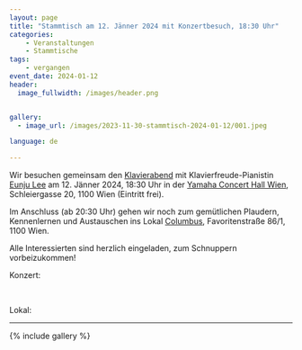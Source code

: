 ```yaml
---
layout: page
title: "Stammtisch am 12. Jänner 2024 mit Konzertbesuch, 18:30 Uhr"
categories:
    - Veranstaltungen
    - Stammtische
tags:
    - vergangen
event_date: 2024-01-12
header:
  image_fullwidth: /images/header.png


gallery:
  - image_url: /images/2023-11-30-stammtisch-2024-01-12/001.jpeg

language: de

---
```


Wir besuchen gemeinsam den 
<a href="/ext-eunju-lee-2024-01-12">Klavierabend</a> mit Klavierfreude-Pianistin <a href="/members/eunju_lee/">Eunju Lee</a>
am 12. Jänner 2024, 18:30 Uhr in der 
<a href="https://at.yamaha.com/de/about_yamaha/vienna_hall/index.html">Yamaha Concert Hall Wien</a>, Schleiergasse 20, 1100 Wien (Eintritt frei).

Im Anschluss (ab 20:30 Uhr) gehen wir noch zum gemütlichen Plaudern, Kennenlernen und Austauschen ins Lokal 
<a href="https://www.dascolumbus.at/">Columbus</a>, Favoritenstraße 86/1, 1100 Wien.

Alle Interessierten sind herzlich eingeladen, zum Schnuppern vorbeizukommen!

Konzert:
<div
    data-service="googlemaps"
    data-id="!1m18!1m12!1m3!1d2661.1436834169117!2d16.37567917658405!3d48.1653119712465!2m3!1f0!2f0!3f0!3m2!1i1024!2i768!4f13.1!3m3!1m2!1s0x476da9bef7faaaab%3A0xd05826faba730a90!2sYamaha%20Music%20Europe%20Gmbh!5e0!3m2!1sen!2sat!4v1701335280825!5m2!1sen!2sat"
    data-autoscale
></div>

<p>&nbsp;<p>
Lokal:
<div
    data-service="googlemaps"
    data-id="!1m14!1m8!1m3!1d2660.2371438253813!2d16.3722081!3d48.1827822!3m2!1i1024!2i768!4f13.1!3m3!1m2!1s0x476da9d0faccd3bf%3A0xf2b9d2aa9dd1d69c!2sDas%20Columbus!5e0!3m2!1sen!2sat!4v1701335154904!5m2!1sen!2sat"
    data-autoscale
></div>

----


{% include gallery %}



